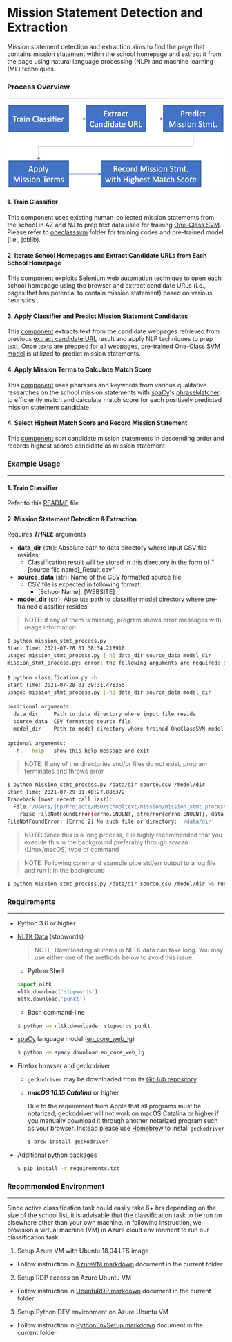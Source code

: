 # Mission Statement Detection and Extraction

Mission statement detection and extraction aims to find the page that contains mission statement within the school homepage and extract it from the page using natural language processing (NLP) and machine learning (ML) techniques.  

### Process Overview

------

![Process Overview](images/proc_overview.png)

#### 1. Train Classifier

This component uses existing human-collected mission statements from the school in AZ and NJ to prep text data used for training [One-Class SVM](https://scikit-learn.org/stable/modules/generated/sklearn.svm.OneClassSVM.html). Please refer to [oneclasssvm](oneclasssvm/README.md) folder for training codes and pre-trained model (i.e., joblib).

#### 2. Iterate School Homepages and Extract Candidate URLs from Each School Homepage

This [component](https://gitlab.msu.edu/adsdatascience/schooltext/-/blob/master/mission/candidate_urls.py) exploits [Selenium](https://selenium-python.readthedocs.io/) web automation technique to open each school homepage using the browser and extract candidate URLs (i.e., pages that has potential to contain mission statement) based on various heuristics .

#### 3. Apply Classifier and Predict Mission Statement Candidates

This [component](https://gitlab.msu.edu/adsdatascience/schooltext/-/blob/master/mission/predict_mission_stmt.py) extracts text from the candidate webpages retrieved from previous [extract candidate URL](https://gitlab.msu.edu/adsdatascience/schooltext/-/blob/master/mission/candidate_urls.py) result and apply NLP techniques to prep text. Once texts are prepped for all webpages, pre-trained [One-Class SVM model](https://scikit-learn.org/stable/modules/generated/sklearn.svm.OneClassSVM.html) is utilized to predict mission statements.

#### 4. Apply Mission Terms to Calculate Match Score

This [component](https://gitlab.msu.edu/adsdatascience/schooltext/-/blob/master/mission/check_mission_terms.py) uses pharases and keywords from various qualitative researches on the school mission statements with [spaCy](https://spacy.io/)'s [phraseMatcher](https://spacy.io/api/phrasematcher), to efficiently match and calculate match score for each positively predicted mission statement candidate.

#### 4. Select Highest Match Score and Record Mission Statement

This [component](https://gitlab.msu.edu/adsdatascience/schooltext/-/blob/master/mission/mission_stmt_process.py) sort candidate mission statements in descending order and records highest scored candidate as mission statement

### Example Usage

------

#### 1. Train Classifier

Refer to this [README](https://gitlab.msu.edu/adsdatascience/schooltext/-/blob/master/mission/oneclasssvm/README.md) file

#### 2. Mission Statement Detection & Extraction

Requires ***THREE*** arguments

- **data_dir** (str): Absolute path to data directory where input CSV file resides
  - Classification result will be stored in this directory in the form of "[source file name]_Result.csv"
- **source_data** (str): Name of the CSV formatted source file
  - CSV file is expected in following format:
    - [School Name], [WEBSITE]
- **model_dir** (str): Absolute path to classifier model directory where pre-trained classifier resides

> NOTE: if any of them is missing, program shows error messages with usage information.

```bash
$ python mission_stmt_process.py
Start Time: 2021-07-28 01:38:34.218918
usage: mission_stmt_process.py [-h] data_dir source_data model_dir
mission_stmt_process.py: error: the following arguments are required: data_dir, source_data, model_dir

$ python classification.py -h
Start Time: 2021-07-28 01:39:31.478355
usage: mission_stmt_process.py [-h] data_dir source_data model_dir

positional arguments:
  data_dir     Path to data directory where input file reside
  source_data  CSV formatted source file
  model_dir    Path to model directory where trained OneClassSVM model reside

optional arguments:
  -h, --help   show this help message and exit
```

> NOTE: If any of the directories and/or files do not exist, program terminates and throws error

```bash
$ python mission_stmt_process.py /data/dir source.csv /model/dir
Start Time: 2021-07-29 01:40:27.886372
Traceback (most recent call last):
  File "/Users/jhp/Projects/MSU/schooltext/mission/mission_stmt_process.py", line 31, in <module>
    raise FileNotFoundError(errno.ENOENT, strerror(errno.ENOENT), data_dir)
FileNotFoundError: [Errno 2] No such file or directory: '/data/dir'
```

> NOTE: Since this is a long process, it is highly recommended that you execute this in the background preferably through *screen* (Linux/macOS) type of command

> NOTE: Following command example pipe std/err output to a log file and run it in the background

```bash
$ python mission_stmt_process.py /data/dir source.csv /model/dir >& run.log &
```

### Requirements

------

- Python 3.6 or higher

- [NLTK Data](https://www.nltk.org/data.html) (stopwords)

  > NOTE: Downloading all items in NLTK data can take long. You may use either one of the methods below to avoid this issue.

  - Python Shell

  ```python
  import nltk
  nltk.download('stopwords')
  nltk.download('punkt')
  ```

  - Bash command-line

  ```bash
  $ python -m nltk.downloader stopwords punkt
  ```

- [spaCy](https://spacy.io/) language model ([en_core_web_lg](https://spacy.io/models/en#en_core_web_lg))

  ```bash
  $ python -m spacy download en_core_web_lg
  ```

- Firefox browser and geckodriver

  - `geckodriver` may be downloaded from its [GitHub repository](https://github.com/mozilla/geckodriver/releases).

  - ***macOS 10.15 Catalina*** or higher

    Due to the requirement from Apple that all programs must be notarized, geckodriver will not work on macOS Catalina or higher if you manually download it through another notarized program such as your browser. Instead please use [Homebrew](https://brew.sh/) to install `geckodriver`

    ```bash
    $ brew install geckodriver
    ```

- Additional python packages

  ```bash
  $ pip install -r requirements.txt
  ```

### Recommended Environment

------

Since active classification task could easily take 6+ hrs depending on the size of the school list, it is advisable that the classification task to be run on elsewhere other than your own machine. In following instruction, we provision a virtual machine (VM) in Azure cloud environment to run our classification task.

1. Setup Azure VM with Ubuntu 18.04 LTS image

- Follow instruction in [AzureVM markdown](AzureVM.md) document in the current folder

2. Setup RDP access on Azure Ubuntu VM

- Follow instruction in [UbuntuRDP markdown](UbuntuRDP.md) document in the current folder

3. Setup Python DEV environment on Azure Ubuntu VM

- Follow instruction in [PythonEnvSetup markdown](PythonEnvSetup.md) document in the current folder

